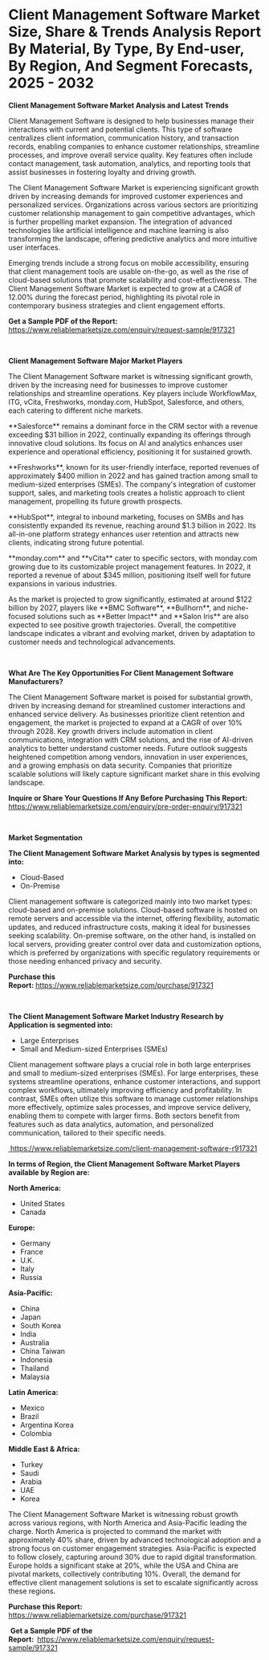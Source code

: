 <p><h1>Client Management Software Market Size, Share & Trends Analysis Report By Material, By Type, By End-user, By Region, And Segment Forecasts, 2025 - 2032</h1></p><p><strong>Client Management Software Market Analysis and Latest Trends</strong></p>
<p><p>Client Management Software is designed to help businesses manage their interactions with current and potential clients. This type of software centralizes client information, communication history, and transaction records, enabling companies to enhance customer relationships, streamline processes, and improve overall service quality. Key features often include contact management, task automation, analytics, and reporting tools that assist businesses in fostering loyalty and driving growth.</p><p>The Client Management Software Market is experiencing significant growth driven by increasing demands for improved customer experiences and personalized services. Organizations across various sectors are prioritizing customer relationship management to gain competitive advantages, which is further propelling market expansion. The integration of advanced technologies like artificial intelligence and machine learning is also transforming the landscape, offering predictive analytics and more intuitive user interfaces.</p><p>Emerging trends include a strong focus on mobile accessibility, ensuring that client management tools are usable on-the-go, as well as the rise of cloud-based solutions that promote scalability and cost-effectiveness. The Client Management Software Market is expected to grow at a CAGR of 12.00% during the forecast period, highlighting its pivotal role in contemporary business strategies and client engagement efforts.</p></p>
<p><strong>Get a Sample PDF of the Report:&nbsp;</strong> <a href="https://www.reliablemarketsize.com/enquiry/request-sample/917321?utm_campaign=3551&utm_medium=2&utm_source=Github&utm_content=ia&utm_term=16042025&utm_id=client-management-software">https://www.reliablemarketsize.com/enquiry/request-sample/917321</a></p>
<p>&nbsp;</p>
<p><strong>Client Management Software Major Market Players</strong></p>
<p><p>The Client Management Software market is witnessing significant growth, driven by the increasing need for businesses to improve customer relationships and streamline operations. Key players include WorkflowMax, ITG, vCita, Freshworks, monday.com, HubSpot, Salesforce, and others, each catering to different niche markets.</p><p>**Salesforce** remains a dominant force in the CRM sector with a revenue exceeding $31 billion in 2022, continually expanding its offerings through innovative cloud solutions. Its focus on AI and analytics enhances user experience and operational efficiency, positioning it for sustained growth.</p><p>**Freshworks**, known for its user-friendly interface, reported revenues of approximately $400 million in 2022 and has gained traction among small to medium-sized enterprises (SMEs). The company's integration of customer support, sales, and marketing tools creates a holistic approach to client management, propelling its future growth prospects.</p><p>**HubSpot**, integral to inbound marketing, focuses on SMBs and has consistently expanded its revenue, reaching around $1.3 billion in 2022. Its all-in-one platform strategy enhances user retention and attracts new clients, indicating strong future potential.</p><p>**monday.com** and **vCita** cater to specific sectors, with monday.com growing due to its customizable project management features. In 2022, it reported a revenue of about $345 million, positioning itself well for future expansions in various industries.</p><p>As the market is projected to grow significantly, estimated at around $122 billion by 2027, players like **BMC Software**, **Bullhorn**, and niche-focused solutions such as **Better Impact** and **Salon Iris** are also expected to see positive growth trajectories. Overall, the competitive landscape indicates a vibrant and evolving market, driven by adaptation to customer needs and technological advancements.</p></p>
<p>&nbsp;</p>
<p><strong>What Are The Key Opportunities For Client Management Software Manufacturers?</strong></p>
<p><p>The Client Management Software market is poised for substantial growth, driven by increasing demand for streamlined customer interactions and enhanced service delivery. As businesses prioritize client retention and engagement, the market is projected to expand at a CAGR of over 10% through 2028. Key growth drivers include automation in client communications, integration with CRM solutions, and the rise of AI-driven analytics to better understand customer needs. Future outlook suggests heightened competition among vendors, innovation in user experiences, and a growing emphasis on data security. Companies that prioritize scalable solutions will likely capture significant market share in this evolving landscape.</p></p>
<p><strong>Inquire or Share Your Questions If Any Before Purchasing This Report:</strong> <a href="https://www.reliablemarketsize.com/enquiry/pre-order-enquiry/917321?utm_campaign=3551&utm_medium=2&utm_source=Github&utm_content=ia&utm_term=16042025&utm_id=client-management-software">https://www.reliablemarketsize.com/enquiry/pre-order-enquiry/917321</a></p>
<p>&nbsp;</p>
<p><strong>Market Segmentation</strong></p>
<p><strong>The Client Management Software Market Analysis by types is segmented into:</strong></p>
<p><ul><li>Cloud-Based</li><li>On-Premise</li></ul></p>
<p><p>Client management software is categorized mainly into two market types: cloud-based and on-premise solutions. Cloud-based software is hosted on remote servers and accessible via the internet, offering flexibility, automatic updates, and reduced infrastructure costs, making it ideal for businesses seeking scalability. On-premise software, on the other hand, is installed on local servers, providing greater control over data and customization options, which is preferred by organizations with specific regulatory requirements or those needing enhanced privacy and security.</p></p>
<p><strong>Purchase this Report:&nbsp;</strong><a href="https://www.reliablemarketsize.com/purchase/917321?utm_campaign=3551&utm_medium=2&utm_source=Github&utm_content=ia&utm_term=16042025&utm_id=client-management-software">https://www.reliablemarketsize.com/purchase/917321</a></p>
<p>&nbsp;</p>
<p><strong>The Client Management Software Market Industry Research by Application is segmented into:</strong></p>
<p><ul><li>Large Enterprises</li><li>Small and Medium-sized Enterprises (SMEs)</li></ul></p>
<p><p>Client management software plays a crucial role in both large enterprises and small to medium-sized enterprises (SMEs). For large enterprises, these systems streamline operations, enhance customer interactions, and support complex workflows, ultimately improving efficiency and profitability. In contrast, SMEs often utilize this software to manage customer relationships more effectively, optimize sales processes, and improve service delivery, enabling them to compete with larger firms. Both sectors benefit from features such as data analytics, automation, and personalized communication, tailored to their specific needs.</p></p>
<p><a href="https://www.reliablemarketsize.com/client-management-software-r917321?utm_campaign=3551&utm_medium=2&utm_source=Github&utm_content=ia&utm_term=16042025&utm_id=client-management-software">&nbsp;https://www.reliablemarketsize.com/client-management-software-r917321</a></p>
<p><strong>In terms of Region, the Client Management Software Market Players available by Region are:</strong></p>
<p>
    <p> <strong> North America: </strong>
        <ul>
            <li>United States</li>
            <li>Canada</li>
        </ul>
        </p> 
    <p> <strong> Europe: </strong>
        <ul>
            <li>Germany</li>
            <li>France</li>
            <li>U.K.</li>
            <li>Italy</li>
            <li>Russia</li>
        </ul>
        </p> 
    <p> <strong> Asia-Pacific: </strong>
        <ul>
            <li>China</li>
            <li>Japan</li>
            <li>South Korea</li>
            <li>India</li>
            <li>Australia</li>
            <li>China Taiwan</li>
            <li>Indonesia</li>
            <li>Thailand</li>
            <li>Malaysia</li>
        </ul>
        </p> 
    <p> <strong> Latin America: </strong>
        <ul>
            <li>Mexico</li>
            <li>Brazil</li>
            <li>Argentina Korea</li>
            <li>Colombia</li>
        </ul>
        </p> 
    <p> <strong> Middle East & Africa: </strong>
        <ul>
            <li>Turkey</li>
            <li>Saudi</li>
            <li>Arabia</li>
            <li>UAE</li>
            <li>Korea</li>
        </ul>
    </p>
    </p>
<p><p>The Client Management Software Market is witnessing robust growth across various regions, with North America and Asia-Pacific leading the charge. North America is projected to command the market with approximately 40% share, driven by advanced technological adoption and a strong focus on customer engagement strategies. Asia-Pacific is expected to follow closely, capturing around 30% due to rapid digital transformation. Europe holds a significant stake at 20%, while the USA and China are pivotal markets, collectively contributing 10%. Overall, the demand for effective client management solutions is set to escalate significantly across these regions.</p></p>
<p><strong>Purchase this Report: </strong><a href="https://www.reliablemarketsize.com/purchase/917321?utm_campaign=3551&utm_medium=2&utm_source=Github&utm_content=ia&utm_term=16042025&utm_id=client-management-software">https://www.reliablemarketsize.com/purchase/917321</a></p>
<p>&nbsp;<strong>Get a Sample PDF of the Report:&nbsp;&nbsp;</strong><a href="https://www.reliablemarketsize.com/enquiry/request-sample/917321?utm_campaign=3551&utm_medium=2&utm_source=Github&utm_content=ia&utm_term=16042025&utm_id=client-management-software">https://www.reliablemarketsize.com/enquiry/request-sample/917321</a></p>
<p><strong></strong></p>
<p><p></p><p></p><p></p></p>
